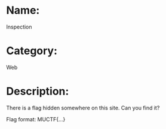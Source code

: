# Name:
Inspection

# Category:
Web

# Description:
There is a flag hidden somewhere on this site. Can you find it?

Flag format: MUCTF{...}
